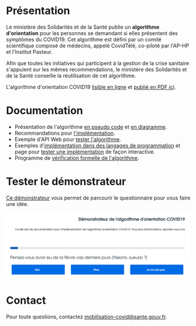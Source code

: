 # Présentation

Le ministère des Solidarités et de la Santé publie un **algorithme d'orientation** pour les personnes se demandant si elles présentent des symptômes du COVID19.  Cet algorithme est défini par un comité scientifique composé de médecins, appelé CovidTélé, co-piloté par l'AP-HP et l'Institut Pasteur.

Afin que toutes les initiatives qui participent à la gestion de la crise sanitaire s'appuient sur les mêmes recommendations, le ministère des Solidarités et de la Santé conseille la réutilisation de cet algorithme.

L'algorithme d'orientation COVID19 [lisible en ligne](algorithme-orientation-covid19.html) et [publié en PDF ici](https://esante.gouv.fr/algorithme-orientation).

# Documentation

- Présentation de l'algorithme [en pseudo code](https://github.com/Delegation-numerique-en-sante/covid19-algorithme-orientation/blob/master/pseudo-code.org#arbre-de-d%C3%A9cision) et [en diagramme](https://github.com/Delegation-numerique-en-sante/covid19-algorithme-orientation/blob/master/pseudo-code.org#diagramme-de-larbre-de-d%C3%A9cision).
- Recommandations pour [l'implémentation](https://github.com/Delegation-numerique-en-sante/covid19-algorithme-orientation/blob/master/implementation.org).
- Exemple d'API Web pour [tester l'algorithme](https://github.com/Delegation-numerique-en-sante/covid19-algorithme-orientation/blob/master/implementation.org#exemple-dapi-web-pour-tester-lalgorithme).
- Exemples d'[implémentation dans des langages de programmation](https://github.com/Delegation-numerique-en-sante/covid19-algorithme-orientation/blob/master/implementation.org#exemples-dimpl%C3%A9mentation-dans-des-langages-de-programmation) et page pour [tester une implémentation](https://delegation-numerique-en-sante.github.io/covid19-algorithme-orientation/repl.html) de façon interactive.
- Programme de [vérification formelle de l'algorithme](https://github.com/Delegation-numerique-en-sante/covid19-algorithme-orientation/tree/master/preuve-formelle).

# Tester le démonstrateur

[Ce démonstrateur](https://delegation-numerique-en-sante.github.io/covid19-algorithme-orientation/demonstrateur.html) vous permet de parcourir le questionnaire pour vous faire une idée.

<a href="https://delegation-numerique-en-sante.github.io/covid19-algorithme-orientation/demonstrateur.html"><img class="image" src="https://raw.githubusercontent.com/Delegation-numerique-en-sante/covid19-algorithme-orientation/master/demonstrateur.png" alt="Capture d'écran du démonstrateur de l'algorithme d'orientation COVID19"/></a>

# Contact

Pour toute questions, contactez [mobilisation-covid@sante.gouv.fr](mailto:mobilisation-covid@sante.gouv.fr).


